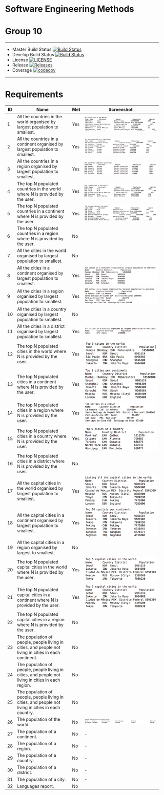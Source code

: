# Software Engineering Methods
# Group 10

---

- Master Build Status [![Build Status](https://travis-ci.org/AaronC98/semcw.svg?branch=master)](https://travis-ci.org/AaronC98/semcw)
- Develop Build Status [![Build Status](https://travis-ci.org/AaronC98/semcw.svg?branch=develop)](https://travis-ci.org/AaronC98/semcw)
- License [![LICENSE](https://img.shields.io/github/license/AaronC98/semcw.svg?style=flat-square)](https://github.com/AaronC98/semcw/blob/master/LICENSE)
- Release [![Releases](https://img.shields.io/github/release/AaronC98/semcw/all.svg?style=flat-square)](https://github.com/AaronC98/semcw/releases)
- Coverage [![codecov](https://codecov.io/gh/AaronC98/semcw/branch/master/graph/badge.svg)](https://codecov.io/gh/AaronC98/semcw)

---

# Requirements



| ID  | Name  | Met  |  Screenshot |
|-----|-------|------|-------------|
|1     |    All the countries in the world organised by largest population to smallest.   |   Yes   |   ![ScreenShot1](/screenshots/Screenshot1.png)    |
|2     |    All the countries in a continent organised by largest population to smallest.   |  Yes    |   ![ScreenShot2](/screenshots/Screenshot2.png)            |
|3    |    All the countries in a region organised by largest population to smallest.   |  Yes    |     ![ScreenShot3](/screenshots/Screenshot3.png)         |
|4     |    The top N populated countries in the world where N is provided by the user.   |   Yes   |       ![ScreenShot4](/screenshots/Screenshot4.png)       |
|5     |  The top N populated countries in a continent where N is provided by the user.     |  Yes    |    ![ScreenShot5](/screenshots/Screenshot5.png)          |
|6     |    The top N populated countries in a region where N is provided by the user.   |  No    |             |
|7     |   All the cities in the world organised by largest population to smallest.    |  No    |             |
|8     |   All the cities in a continent organised by largest population to smallest.    |  Yes    |     ![ScreenShot8](/screenshots/Screenshot8.png)         |
|9     |   All the cities in a region organised by largest population to smallest.    |   Yes   |        ![ScreenShot9](/screenshots/Screenshot9.png)      |
|10     |    All the cities in a country organised by largest population to smallest.   |   No   |             |
|11     |   All the cities in a district organised by largest population to smallest.    |   Yes   |      ![ScreenShot11](/screenshots/Screenshot11.png)        |
|12    |   The top N populated cities in the world where N is provided by the user.    |  Yes    |       ![ScreenShot12](/screenshots/Screenshot12.png)       |
|13     |   The top N populated cities in a continent where N is provided by the user.    |   Yes   |    ![ScreenShot13](/screenshots/Screenshot13.png)          |
|14     |   The top N populated cities in a region where N is provided by the user.    |  Yes    |      ![ScreenShot14](/screenshots/Screenshot14.png)        |
|15     |   The top N populated cities in a country where N is provided by the user.    |   Yes   |     ![ScreenShot15](/screenshots/Screenshot15.png)         |
|16     |  The top N populated cities in a district where N is provided by the user.     |   No   |             |
|17     |    All the capital cities in the world organised by largest population to smallest.   |   Yes   |    ![ScreenShot17](/screenshots/Screenshot17.png)          |
|18     |   All the capital cities in a continent organised by largest population to smallest.    |   Yes   |     ![ScreenShot8](/screenshots/Screenshot18.png)         |
|19     |   All the capital cities in a region organised by largest to smallest.    |   No   |             |
|20     |   The top N populated capital cities in the world where N is provided by the user.    |   Yes   |      ![ScreenShot20](/screenshots/Screenshot20.png)        |
|21    |    The top N populated capital cities in a continent where N is provided by the user.   |   Yes   |   ![ScreenShot20](/screenshots/Screenshot20.png)   |
|22     |    The top N populated capital cities in a region where N is provided by the user.  |   No   |       |
|23     |    The population of people, people living in cities, and people not living in cities in each continent.  |   No   |    |
|24     |    The population of people, people living in cities, and people not living in cities in each region.  |   No   |    |
|25     |    The population of people, people living in cities, and people not living in cities in each country. |  No   |    |
|26     |  The population of the world.   |   No   |      ![ScreenShot26](/screenshots/Screenshot26.png)         |
|27     |  The population of a continent.    |   No   |     -        |
|28     |   The population of a region.     |   No   |      -       |
|29     |   The population of a country.      |   No   |    -         |
|30     |   The population of a district.     |   No   |    -         |
|31     |  The population of a city.     |   No   |      -       |
|32     |  Languages report.   |   No   |             |


